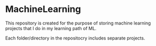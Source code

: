# MachineLearning

This repository is created for the purpose of storing machine learning projects that I do in my learning path of ML.


Each folder/directory in the repositocry includes separate projects.
